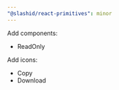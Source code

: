 ```yaml
---
"@slashid/react-primitives": minor
---
```


Add components:

- ReadOnly

Add icons:

- Copy
- Download
